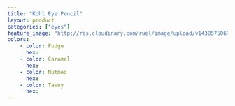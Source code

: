 ```yaml
---
title: "Kohl Eye Pencil"
layout: product
categories: ["eyes"]
feature_image: "http://res.cloudinary.com/ruel/image/upload/v1438575069/fs/no-image.jpg"
colors:
    - color: Fudge
      hex: 
    - color: Caramel
      hex: 
    - color: Nutmeg
      hex: 
    - color: Tawny
      hex: 
---
```

